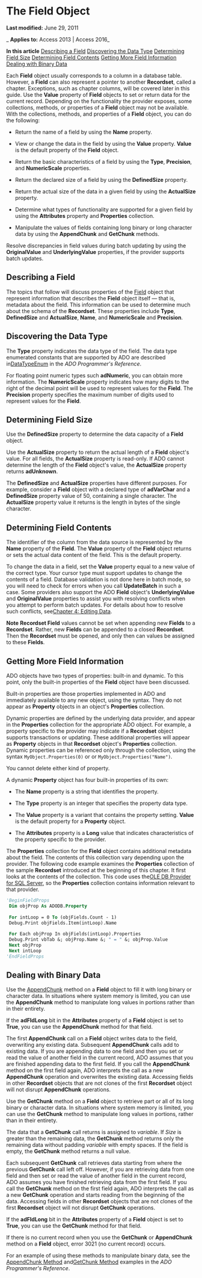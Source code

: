 
# The Field Object

 **Last modified:** June 29, 2011

 _ **Applies to:** Access 2013 | Access 2016_

 **In this article**
[Describing a Field](#sectionSection0)
[Discovering the Data Type](#sectionSection1)
[Determining Field Size](#sectionSection2)
[Determining Field Contents](#sectionSection3)
[Getting More Field Information](#sectionSection4)
[Dealing with Binary Data](#sectionSection5)


Each  **Field** object usually corresponds to a column in a database table. However, a **Field** can also represent a pointer to another **Recordset**, called a chapter. Exceptions, such as chapter columns, will be covered later in this guide.
Use the  **Value** property of **Field** objects to set or return data for the current record. Depending on the functionality the provider exposes, some collections, methods, or properties of a **Field** object may not be available.
With the collections, methods, and properties of a  **Field** object, you can do the following:

- Return the name of a field by using the  **Name** property.
    
- View or change the data in the field by using the  **Value** property. **Value** is the default property of the **Field** object.
    
- Return the basic characteristics of a field by using the  **Type**, **Precision**, and **NumericScale** properties.
    
- Return the declared size of a field by using the  **DefinedSize** property.
    
- Return the actual size of the data in a given field by using the  **ActualSize** property.
    
- Determine what types of functionality are supported for a given field by using the  **Attributes** property and **Properties** collection.
    
- Manipulate the values of fields containing long binary or long character data by using the  **AppendChunk** and **GetChunk** methods.
    
Resolve discrepancies in field values during batch updating by using the  **OriginalValue** and **UnderlyingValue** properties, if the provider supports batch updates.

## Describing a Field
<a name="sectionSection0"> </a>

The topics that follow will discuss properties of the [Field](1dbd535e-48ad-a5c8-a1b2-6776c1e3e19d.md) object that represent information that describes the **Field** object itself — that is, metadata about the field. This information can be used to determine much about the schema of the **Recordset**. These properties include **Type**, **DefinedSize** and **ActualSize**, **Name**, and **NumericScale** and **Precision**.


## Discovering the Data Type
<a name="sectionSection1"> </a>

The  **Type** property indicates the data type of the field. The data type enumerated constants that are supported by ADO are described in[DataTypeEnum](a8ab7616-552f-ed5f-ed55-95254cfb374a.md) in the _ADO Programmer's Reference_.

For floating point numeric types such  **adNumeric**, you can obtain more information. The **NumericScale** property indicates how many digits to the right of the decimal point will be used to represent values for the **Field**. The **Precision** property specifies the maximum number of digits used to represent values for the **Field**.


## Determining Field Size
<a name="sectionSection2"> </a>

Use the  **DefinedSize** property to determine the data capacity of a **Field** object.

Use the  **ActualSize** property to return the actual length of a **Field** object's value. For all fields, the **ActualSize** property is read-only. If ADO cannot determine the length of the **Field** object's value, the **ActualSize** property returns **adUnknown**.

The  **DefinedSize** and **ActualSize** properties have different purposes. For example, consider a **Field** object with a declared type of **adVarChar** and a **DefinedSize** property value of 50, containing a single character. The **ActualSize** property value it returns is the length in bytes of the single character.


## Determining Field Contents
<a name="sectionSection3"> </a>

The identifier of the column from the data source is represented by the  **Name** property of the **Field**. The **Value** property of the **Field** object returns or sets the actual data content of the field. This is the default property.

To change the data in a field, set the  **Value** property equal to a new value of the correct type. Your cursor type must support updates to change the contents of a field. Database validation is not done here in batch mode, so you will need to check for errors when you call **UpdateBatch** in such a case. Some providers also support the ADO **Field** object's **UnderlyingValue** and **OriginalValue** properties to assist you with resolving conflicts when you attempt to perform batch updates. For details about how to resolve such conflicts, see[Chapter 4: Editing Data](822b7365-0926-6411-6fb4-30de032570f8.md).


 **Note**   **Recordset Field** values cannot be set when appending new **Fields** to a **Recordset**. Rather, new **Fields** can be appended to a closed **Recordset**. Then the **Recordset** must be opened, and only then can values be assigned to these **Fields**.


## Getting More Field Information
<a name="sectionSection4"> </a>

ADO objects have two types of properties: built-in and dynamic. To this point, only the built-in properties of the  **Field** object have been discussed.

Built-in properties are those properties implemented in ADO and immediately available to any new object, using the syntax. They do not appear as  **Property** objects in an object's **Properties** collection.

Dynamic properties are defined by the underlying data provider, and appear in the  **Properties** collection for the appropriate ADO object. For example, a property specific to the provider may indicate if a **Recordset** object supports transactions or updating. These additional properties will appear as **Property** objects in that **Recordset** object's **Properties** collection. Dynamic properties can be referenced only through the collection, using the syntax `MyObject.Properties(0)` or or `MyObject.Properties("Name")`.

You cannot delete either kind of property.

A dynamic  **Property** object has four built-in properties of its own:


- The  **Name** property is a string that identifies the property.
    
- The  **Type** property is an integer that specifies the property data type.
    
- The  **Value** property is a variant that contains the property setting. **Value** is the default property for a **Property** object.
    
- The  **Attributes** property is a **Long** value that indicates characteristics of the property specific to the provider.
    
The  **Properties** collection for the **Field** object contains additional metadata about the field. The contents of this collection vary depending upon the provider. The following code example examines the **Properties** collection of the sample **Recordset** introduced at the beginning of this chapter. It first looks at the contents of the collection. This code uses the[OLE DB Provider for SQL Server](0ffdea03-1a76-499b-f649-423f6b3c13d7.md), so the  **Properties** collection contains information relevant to that provider.




```vb
'BeginFieldProps 
 Dim objProp As ADODB.Property 
 
 For intLoop = 0 To (objFields.Count - 1) 
 Debug.Print objFields.Item(intLoop).Name 
 
 For Each objProp In objFields(intLoop).Properties 
 Debug.Print vbTab &; objProp.Name &; " = " &; objProp.Value 
 Next objProp 
 Next intLoop 
'EndFieldProps 

```


## Dealing with Binary Data
<a name="sectionSection5"> </a>

Use the [AppendChunk](3fa931a3-2cd7-a3b0-a750-40e18bc9937e.md) method on a **Field** object to fill it with long binary or character data. In situations where system memory is limited, you can use the **AppendChunk** method to manipulate long values in portions rather than in their entirety.

If the  **adFldLong** bit in the **Attributes** property of a **Field** object is set to **True**, you can use the **AppendChunk** method for that field.

The first  **AppendChunk** call on a **Field** object writes data to the field, overwriting any existing data. Subsequent **AppendChunk** calls add to existing data. If you are appending data to one field and then you set or read the value of another field in the current record, ADO assumes that you are finished appending data to the first field. If you call the **AppendChunk** method on the first field again, ADO interprets the call as a new **AppendChunk** operation and overwrites the existing data. Accessing fields in other **Recordset** objects that are not clones of the first **Recordset** object will not disrupt **AppendChunk** operations.

Use the  **GetChunk** method on a **Field** object to retrieve part or all of its long binary or character data. In situations where system memory is limited, you can use the **GetChunk** method to manipulate long values in portions, rather than in their entirety.

The data that a  **GetChunk** call returns is assigned to _variable_. If _Size_ is greater than the remaining data, the **GetChunk** method returns only the remaining data without padding _variable_ with empty spaces. If the field is empty, the **GetChunk** method returns a null value.

Each subsequent  **GetChunk** call retrieves data starting from where the previous **GetChunk** call left off. However, if you are retrieving data from one field and then set or read the value of another field in the current record, ADO assumes you have finished retrieving data from the first field. If you call the **GetChunk** method on the first field again, ADO interprets the call as a new **GetChunk** operation and starts reading from the beginning of the data. Accessing fields in other **Recordset** objects that are not clones of the first **Recordset** object will not disrupt **GetChunk** operations.

If the  **adFldLong** bit in the **Attributes** property of a **Field** object is set to **True**, you can use the **GetChunk** method for that field.

If there is no current record when you use the  **GetChunk** or **AppendChunk** method on a **Field** object, error 3021 (no current record) occurs.

For an example of using these methods to manipulate binary data, see the [AppendChunk Method](3fa931a3-2cd7-a3b0-a750-40e18bc9937e.md) and[GetChunk Method](1ef1c37a-8453-8d3b-251a-d16e0d519fd7.md) examples in the _ADO Programmer's Reference_.

